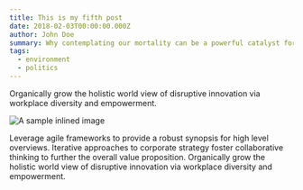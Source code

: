 ```yaml
---
title: This is my fifth post
date: 2018-02-03T00:00:00.000Z
author: John Doe
summary: Why contemplating our mortality can be a powerful catalyst for change fifth post
tags:
  - environment
  - politics
---
```

Organically grow the holistic world view of disruptive innovation via workplace diversity and empowerment.

![A sample inlined image](https://source.unsplash.com/random/600x400)

Leverage agile frameworks to provide a robust synopsis for high level overviews. Iterative approaches to corporate strategy foster collaborative thinking to further the overall value proposition. Organically grow the holistic world view of disruptive innovation via workplace diversity and empowerment.
